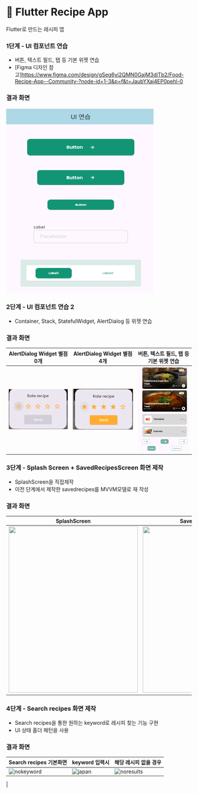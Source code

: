 # 🍳 Flutter Recipe App

Flutter로 만드는 레시피 앱

### 1단계 - UI 컴포넌트 연습

- 버튼, 텍스트 필드, 탭 등 기본 위젯 연습
- [Figma 디자인 참고]https://www.figma.com/design/gSeg6yi2QMN0GajM3diTb2/Food-Recipe-App--Community-?node-id=1-3&p=f&t=JaubYXaj4EP0pehl-0

### 결과 화면

<img src = "./assets/screenshots/step1.png" width = "400" height="500">

### 2단계 - UI 컴포넌트 연습 2

- Container, Stack, StatefulWidget, AlertDialog 등 위젯 연습

### 결과 화면

| AlertDialog Widget   별점 0개          | AlertDialog Widget        별점 4개     | 버튼, 텍스트 필드, 탭 등 기본 위젯 연습                     |
|-------------------------------------|-------------------------------------|----------------------------------------------|
| ![](./assets/screenshots/rate0.png) | ![](./assets/screenshots/rate4.png) | ![2단계 UI 연습](./assets/screenshots/stack.png) |

### 3단계 - Splash Screen + SavedRecipesScreen 화면 제작

- SplashScreen을 직접제작
- 이전 단계에서 제작한 savedrecipes를 MVVM모델로 재 작성

### 결과 화면

| SplashScreen                                                                                                             | SavedRecipes Screen                                                                                                      | 
|--------------------------------------------------------------------------------------------------------------------------|--------------------------------------------------------------------------------------------------------------------------|
| <img src = "https://github.com/user-attachments/assets/cfa31bc9-fd6b-4bcd-b7bb-33041c82d9ef" width = "350" height="450"> | <img src = "https://github.com/user-attachments/assets/08a4c36a-e0ea-485f-a265-ae0541f6b466" width = "350" height="450"> |

### 4단계 - Search recipes 화면 제작

- Search recipes을 통한 원하는 keyword로 레시피 찾는 기능 구현
- UI 상태 홀더 패턴을 사용

### 결과 화면

| Search recipes 기본화면                                                                         | keyword 입력시                                                                         | 해당 레시피 없을 경우                                                                                |
|---------------------------------------------------------------------------------------------|-------------------------------------------------------------------------------------|---------------------------------------------------------------------------------------------|
| ![nokeyword](https://github.com/user-attachments/assets/27ea2603-6a40-4d5e-a14f-e321b7c8968d) |![japan](https://github.com/user-attachments/assets/88f1c162-bc0c-4116-b353-4b36642e103b)| ![noresults](https://github.com/user-attachments/assets/73bb74bc-4b98-43c2-a491-4e47b4f7b538)
 |
